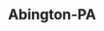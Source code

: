 ---
title: Abington-PA
slug: abington-pa
f_state:
- cms/state/pennsylvania.md
f_locations:
- cms/payday-loan/fast-cash-17608.md
- cms/payday-loan/fast-cash-17610.md
- cms/payday-loan/j-r-check-cashing-agency-19781.md
- cms/payday-loan/j-r-check-cashing-agency-19782.md
- cms/payday-loan/j-r-check-cashing-agency-19783.md
- cms/payday-loan/j-r-personal-financial-servi-19785.md
updated-on: '2024-05-30T13:41:28.615Z'
created-on: '2024-05-30T13:41:28.615Z'
published-on: '2024-05-30T13:54:32.469Z'
f_city: Abington
layout: '[city].html'
tags: city
---